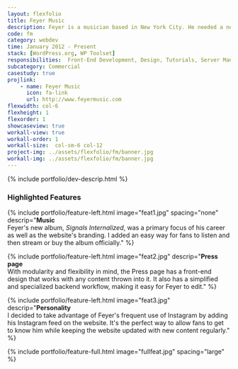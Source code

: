 ```yaml
---
layout: flexfolio
title: Feyer Music
description: Feyer is a musician based in New York City. He needed a new website to coincide with the release of his first full album.
code: fm
category: webdev
time: January 2012 - Present
stack: [WordPress.org, WP Toolset]
responsibilities:  Front-End Development, Design, Tutorials, Server Management
subcategory: Commercial
casestudy: true
projlink:
    - name: Feyer Music
      icon: fa-link
      url: http://www.feyermusic.com
flexwidth: col-6
flexheight: 1
flexorder: 1
showcaseview: true
workall-view: true
workall-order: 1
workall-size:  col-sm-6 col-12
project-img: ../assets/flexfolio/fm/banner.jpg
workall-img: ../assets/flexfolio/fm/banner.jpg
---
```


{% include portfolio/dev-descrip.html %}

<h3>Highlighted Features</h3>

{% include portfolio/feature-left.html
    image="feat1.jpg"
    spacing="none"
    descrip="<strong>Music</strong><br />Feyer's new album, <em>Signals Internalized</em>, was a primary focus of his career as well as the website's branding. I added an easy way for fans to listen and then stream or buy the album officially." %}

{% include portfolio/feature-left.html
    image="feat2.jpg"
    descrip="<strong>Press page</strong><br />With modularity and flexibility in mind, the Press page has a front-end design that works with any content thrown into it. It also has a simplified and specialized backend workflow, making it easy for Feyer to edit." %}

{% include portfolio/feature-left.html
    image="feat3.jpg"
    descrip="<strong>Personality</strong><br />I decided to take advantage of Feyer's frequent use of Instagram by adding his Instagram feed on the website. It's the perfect way to allow fans to get to know him while keeping the website updated with new content regularly." %}

{% include portfolio/feature-full.html
    image="fullfeat.jpg"
    spacing="large" %}